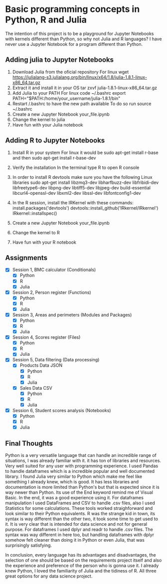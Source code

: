 

# Basic programming concepts in Python, R and Julia

The intention of this project is to be a playground for Jupyter Notebooks with kernels different than Python, so why not Julia and R languages?
I have never use a Jupyter Notebook for a program different than Python.

## Adding julia to Jupyter Notebooks

1. Download Julia from the oficial repository
    For linux wget https://julialang-s3.julialang.org/bin/linux/x64/1.8/julia-1.8.1-linux-x86_64.tar.gz
2. Extract it and install it in your OS
    tar zxvf julia-1.8.1-linux-x86_64.tar.gz
3. Add Julia to your PATH
    For linux code ~/.bashrc
    export PATH="$PATH:/home/your_username/julia-1.8.1/bin"
4. Restart /.bashrc to have the new path available
    To do so run source ~/.bashrc
5. Create a new Jupyter Notebook your_file.ipynb 
6. Change the kernel to julia
7. Have fun with your Julia notebook


## Adding R to Jupyter Notebooks

 1. Install R in your system
    For linux it would be 
    sudo apt-get install r-base
    and then
    sudo apt-get install r-base-dev

2. Verify the installation
    In the terminal type R to open R console

3. In order to install R devtools make sure you have the following Linux libraries
    sudo apt-get install libzmq3-dev libharfbuzz-dev libfribidi-dev libfreetype6-dev libpng-dev libtiff5-dev libjpeg-dev build-essential libcurl4-openssl-dev libxml2-dev libssl-dev libfontconfig1-dev

3. In the R session, install the IRKernel with these commands:
    install.packages('devtools')
    devtools::install_github('IRkernel/IRkernel')
    IRkernel::installspec()
4. Create a new Jupyter Notebook your_file.ipynb 
5. Change the kernel to R
6. Have fun with your R notebook

## Assignments

- [x] Session 1, BMC calculator (Conditionals)
  - [x] Python
  - [x] R
  - [x] Julia
- [x] Session 2, Person register (Functions)
  - [x] Python
  - [x] R
  - [x] Julia
- [x] Session 3, Areas and perimeters (Modules and Packages)
  - [x] Python
  - [x] R
  - [x] Julia
- [X] Session 4, Scores register (Files)
  - [X] Python
  - [x] R
  - [X] Julia
- [x] Session 5, Data filtering (Data processing)
  - [x] Products Data JSON
    - [x] Python
    - [x] R
    - [X] Julia
  - [x] Sales Data CSV
    - [x] Python
    - [x] R
    - [X] Julia
- [x] Session 6, Student scores analysis (Notebooks)
  - [x] Python
  - [x] R
  - [X] Julia 

## Final Thoughts

Python is a very versatile language that can handle an incredible range of situations, I was already familiar with it. it has ton of libraries and resources. Very well suited for any user with programming experience. I used Pandas to handle dataframes which is a incredible popular and well documented library.
I found Julia very similar to Python which make me feel like something I already knew, which is good. It has less libraries and documentation is more limited than Python's but that is expected since it is way newer than Python. Its use of the End keyword remind me of Visual Basic. In the end, it was a good experience using it. For dataframes manipulation I used DataFrames and CSV to handle .csv files, also I used Statistics for some calculations. These tools worked straighforward and look similar to their Python equivalents.
R was the strange kid in town, its syntax is way different than the other two, it took some time to get used to it. It is very clear that is intended for data science and not for general purpose. For dataframes I used dplyr and readr to handle .csv files. The syntax was way different in here too, but handling dataframes with dplyr somehow felt cleaner than doing it in Python or even Julia, that was surprisingly satisfying.

In conclusion, every language has its advantages and disadvantages, the selection of one should be based on the requirements project itself and also the experience and preference of the person who is gonna use it. I already knew Python, I loved the familiarity of Julia and the tidiness of R. All three great options for any data science project.